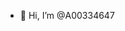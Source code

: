- 👋 Hi, I’m @A00334647


<!---
A00334647/A00334647 is a ✨ special ✨ repository because its `README.md` (this file) appears on your GitHub profile.
You can click the Preview link to take a look at your changes.
--->
